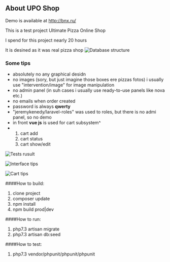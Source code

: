 ## About UPO Shop

Demo is available at http://bnx.ru/

This is a test project Ultimate Pizza Online Shop

I spend for this project nearly 20 hours

It is desined as it was real pizza shop
![Database structure](http://bnx.ru/help/Screenshot_2.jpg "Database structure")


### Some tips

- absolutely no any graphical desidn
- no images (sory, but just imagine those boxes ere pizzas fotos) i usually use "intervention/image" for image manipulation
- no admin panel (in suh cases i usually use ready-to-use panels like nova etc.)
- no emails when order created
- password is always **qwerty**
- "jeremykenedy/laravel-roles" was used to roles, but there is no admi panel, so no demo 
- in front **vue js** is used for cart subsystem^
- 1. cart add
  2. cart status
  3. cart show/edit
 
![Tests rusult](http://bnx.ru/help/Screenshot_1.jpg "Tests rusult")

![Interface tips](http://bnx.ru/help/Screenshot_3.jpg "Interface tips" )

![Cart tips](http://bnx.ru/help/Screenshot_4.jpg "Cart tips" )


####How to build:

1. clone project
2. composer update
3. npm install
4. npm build prod|dev

####How to run:

1. php7.3 artisan migrate
2. php7.3 artisan db:seed

####How to test:

1. php7.3 vendor/phpunit/phpunit/phpunit


